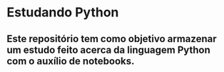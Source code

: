 # Estudando Python
## Este repositório tem como objetivo armazenar um estudo feito acerca da linguagem Python com o auxílio de notebooks.
